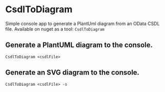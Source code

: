 # CsdlToDiagram
Simple console app to generate a PlantUml diagram from an OData CSDL file.
Available on nuget as a tool: `CsdlToDiagram`

## Generate a PlantUML diagram to the console.
```
CsdlToDiagram <csdlFile>
```

## Generate an SVG diagram to the console.
```
CsdlToDiagram <csdlFile> -s
```
